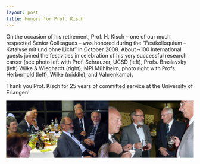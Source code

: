 ```yaml
---
layout: post
title: Honors for Prof. Kisch
---
```


On the occasion of his retirement, Prof. H. Kisch – one of our much respected Senior Colleagues – was honored during the “Festkolloquium – Katalyse mit und ohne Licht” in October 2008. 
About ~100 international guests joined the festivities in celebration of his very successful research career (see photo left with Prof. Schrauzer, UCSD (left), Profs. Braslavsky  (left) Wilke & Wieghardt (right), MPI Mühlheim, photo right with Profs.  Herberhold (left), Wilke (middle), and Vahrenkamp).

Thank you Prof. Kisch for 25 years of committed service at the University of Erlangen!

![Prof. Schrauzer, UCSD (left), Profs. Braslavsky (left) Wilke & Wieghardt (right), MPI Mühlheim, photo right with Profs. Herberhold (left), Wilke (middle), and Vahrenkamp).](img/kisch_verabschiedung.jpg)